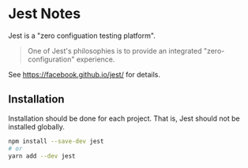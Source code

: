 # Jest Notes

Jest is a "zero configuation testing platform".

> One of Jest's philosophies is to provide an integrated "zero-configuration"
> experience.

See https://facebook.github.io/jest/ for details.


## Installation

Installation should be done for each project.  That is, Jest should not be
installed globally.

```sh
npm install --save-dev jest
# or
yarn add --dev jest
```
